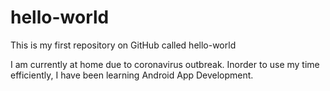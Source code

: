 # hello-world
This is my first repository on GitHub called hello-world

I am currently at home due to coronavirus outbreak.
Inorder to use my time efficiently, I have been learning Android App Development.
